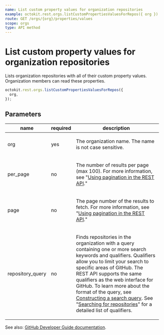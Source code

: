 ```yaml
---
name: List custom property values for organization repositories
example: octokit.rest.orgs.listCustomPropertiesValuesForRepos({ org })
route: GET /orgs/{org}/properties/values
scope: orgs
type: API method
---
```


# List custom property values for organization repositories

Lists organization repositories with all of their custom property values.
Organization members can read these properties.

```js
octokit.rest.orgs.listCustomPropertiesValuesForRepos({
  org,
});
```

## Parameters

<table>
  <thead>
    <tr>
      <th>name</th>
      <th>required</th>
      <th>description</th>
    </tr>
  </thead>
  <tbody>
    <tr><td>org</td><td>yes</td><td>

The organization name. The name is not case sensitive.

</td></tr>
<tr><td>per_page</td><td>no</td><td>

The number of results per page (max 100). For more information, see "[Using pagination in the REST API](https://docs.github.com/rest/using-the-rest-api/using-pagination-in-the-rest-api)."

</td></tr>
<tr><td>page</td><td>no</td><td>

The page number of the results to fetch. For more information, see "[Using pagination in the REST API](https://docs.github.com/rest/using-the-rest-api/using-pagination-in-the-rest-api)."

</td></tr>
<tr><td>repository_query</td><td>no</td><td>

Finds repositories in the organization with a query containing one or more search keywords and qualifiers. Qualifiers allow you to limit your search to specific areas of GitHub. The REST API supports the same qualifiers as the web interface for GitHub. To learn more about the format of the query, see [Constructing a search query](https://docs.github.com/rest/search/search#constructing-a-search-query). See "[Searching for repositories](https://docs.github.com/articles/searching-for-repositories/)" for a detailed list of qualifiers.

</td></tr>
  </tbody>
</table>

See also: [GitHub Developer Guide documentation](https://docs.github.com/rest/orgs/custom-properties#list-custom-property-values-for-organization-repositories).
